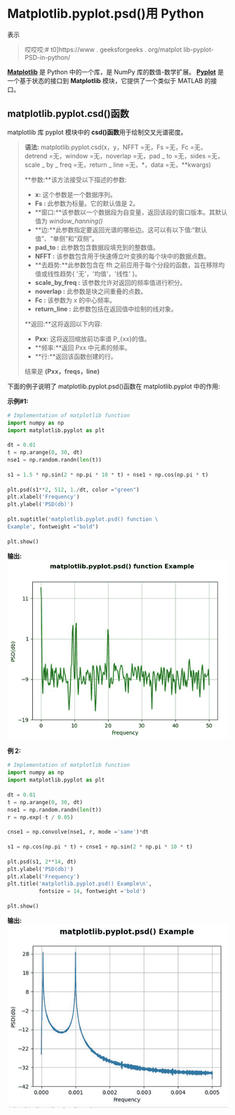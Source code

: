 # Matplotlib.pyplot.psd()用 Python

表示

> 哎哎哎:# t0]https://www . geeksforgeeks . org/matplot lib-pyplot-PSD-in-python/

**[Matplotlib](https://www.geeksforgeeks.org/python-introduction-matplotlib/)** 是 Python 中的一个库，是 NumPy 库的数值-数学扩展。 **[Pyplot](https://www.geeksforgeeks.org/pyplot-in-matplotlib/)** 是一个基于状态的接口到 **Matplotlib** 模块，它提供了一个类似于 MATLAB 的接口。

## matplotlib.pyplot.csd()函数

matplotlib 库 pyplot 模块中的 **csd()函数**用于绘制交叉光谱密度。

> **语法:** matplotlib.pyplot.csd(x，y，NFFT =无，Fs =无，Fc =无，detrend =无，window =无，noverlap =无，pad _ to =无，sides =无，scale _ by _ freq =无，return _ line =无，\*，data =无，*\*kwargs)
> 
> **参数:**该方法接受以下描述的参数:
> 
> *   **x:** 这个参数是一个数据序列。
> *   **Fs :** 此参数为标量。它的默认值是 2。
> *   **窗口:**该参数以一个数据段为自变量，返回该段的窗口版本。其默认值为 *window_hanning()*
> *   **边:**此参数指定要返回光谱的哪些边。这可以有以下值:“默认值”、“单侧”和“双侧”。
> *   **pad_to :** 此参数包含数据段填充到的整数值。
> *   **NFFT :** 该参数包含用于快速傅立叶变换的每个块中的数据点数。
> *   **去趋势:**此参数包含在 fft 之前应用于每个分段的函数，旨在移除均值或线性趋势{ '无'，'均值'，'线性' }。
> *   **scale_by_freq :** 该参数允许对返回的频率值进行积分。
> *   **noverlap :** 此参数是块之间重叠的点数。
> *   **Fc :** 该参数为 x 的中心频率。
> *   **return_line :** 此参数包括在返回值中绘制的线对象。
> 
> **返回:**这将返回以下内容:
> 
> *   **Pxx:** 这将返回缩放前功率谱 P_{xx}的值。
> *   **频率:**返回 Pxx 中元素的频率。
> *   **行:**返回该函数创建的行。
> 
> 结果是 **(Pxx，freqs，line)**

下面的例子说明了 matplotlib.pyplot.psd()函数在 matplotlib.pyplot 中的作用:

**示例#1:**

```py
# Implementation of matplotlib function
import numpy as np
import matplotlib.pyplot as plt

dt = 0.01
t = np.arange(0, 30, dt)
nse1 = np.random.randn(len(t))

s1 = 1.5 * np.sin(2 * np.pi * 10 * t) + nse1 + np.cos(np.pi * t)

plt.psd(s1**2, 512, 1./dt, color ="green")
plt.xlabel('Frequency')
plt.ylabel('PSD(db)')

plt.suptitle('matplotlib.pyplot.psd() function \
Example', fontweight ="bold")

plt.show()
```

**输出:**
![](img/8416d49ad1d09ea3fca71d3d1a6c92cb.png)

**例 2:**

```py
# Implementation of matplotlib function
import numpy as np
import matplotlib.pyplot as plt

dt = 0.01
t = np.arange(0, 30, dt)
nse1 = np.random.randn(len(t))
r = np.exp(-t / 0.05)

cnse1 = np.convolve(nse1, r, mode ='same')*dt

s1 = np.cos(np.pi * t) + cnse1 + np.sin(2 * np.pi * 10 * t) 

plt.psd(s1, 2**14, dt)
plt.ylabel('PSD(db)')
plt.xlabel('Frequency')
plt.title('matplotlib.pyplot.psd() Example\n',
          fontsize = 14, fontweight ='bold')

plt.show()
```

**输出:**
![](img/b1d293982b09c563429c270282652614.png)